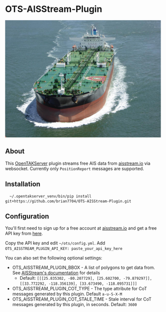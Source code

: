 # OTS-AISStream-Plugin

![oil tanker](oil_tanker.jpg)

## About

This [OpenTAKServer](https://github.com/brian7704/OpenTAKServer) plugin streams free AIS data from [aisstream.io](https://aisstream.io) via websocket. Currently only `PositionReport` messages are supported.

## Installation

```shell
  ~/.opentakserver_venv/bin/pip install git+https://github.com/brian7704/OTS-AISStream-Plugin.git
```

## Configuration

You'll first need to sign up for a free account at [aisstream.io](https://aisstream.io) and get a free API
key from [here](https://aisstream.io/apikeys).

Copy the API key and edit `~/ots/config.yml`. Add `OTS_AISSTREAM_PLUGIN_API_KEY: paste_your_api_key_here`

You can also set the following optional settings:

* OTS_AISSTREAM_PLUGIN_BBOX - A list of polygons to get data from. See [AISStream's documentation](https://aisstream.io/documentation) for details
  * Default: `[[[25.835302, -80.207729], [25.602700, -79.879297]], [[33.772292, -118.356139], [33.673490, -118.095731]]]` 
* OTS_AISSTREAM_PLUGIN_COT_TYPE - The type attribute for CoT messages generated by this plugin. Default `a-u-S-X-M`
* OTS_AISSTREAM_PLUGIN_COT_STALE_TIME - Stale interval for CoT messages generated by this plugin, in seconds. Default: `3600`